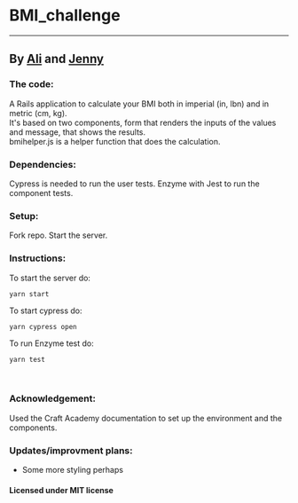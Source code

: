 # BMI_challenge

---

## By [Ali](https://github.com/kermit-klein) and [Jenny](https://github.com/jysmys)

### The code:

A Rails application to calculate your BMI both in imperial (in, lbn) and in metric (cm, kg).<br>
It's based on two components, form that renders the inputs of the values and message, that shows the results. <br> bmihelper.js is a helper function that does the calculation.

### Dependencies:

Cypress is needed to run the user tests.
Enzyme with Jest to run the component tests.

### Setup:<br>

Fork repo.
Start the server.

### Instructions:<br>

To start the server do:

```
yarn start
```

To start cypress do:

```
yarn cypress open
```

To run Enzyme test do:

```
yarn test
```

<br>

### Acknowledgement:<br>

Used the Craft Academy documentation to set up the environment and the components.

### Updates/improvment plans:

- Some more styling perhaps

#### Licensed under MIT license
